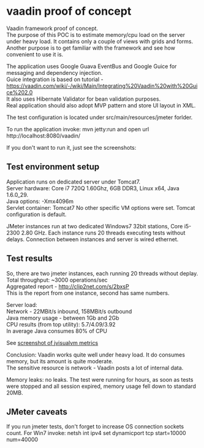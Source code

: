 vaadin proof of concept
======

Vaadin framework proof of concept.  
The purpose of this POC is to estimate memory/cpu load on the server under heavy load. It contains only a couple of views with grids and forms.  
Another purpose is to get familiar with the framework and see how convenient to use it is.
 
The application uses Google Guava EventBus and Google Guice for messaging and dependency injection.  
Guice integration is based on tutorial - https://vaadin.com/wiki/-/wiki/Main/Integrating%20Vaadin%20with%20Guice%202.0    
It also uses Hibernate Validator for bean validation purposes.  
Real application should also adopt MVP pattern and store UI layout in XML.

The test configuration is located under src/main/resources/jmeter forlder.

To run the application invoke: 
mvn jetty:run
and open url http://localhost:8080/vaadin/

If you don't want to run it, just see the screenshots:  


Test environment setup
------
Application runs on dedicated server under Tomcat7.     
Server hardware: Core i7 720Q 1.60Ghz, 6GB DDR3, Linux x64, Java 1.6.0_29.    
Java options: -Xmx4096m  
Servlet container: Tomcat7
No other specific VM options were set. Tomcat configuration is default.    

JMeter instances run at two dedicated Windows7 32bit stations, Core i5-2300 2.80 GHz.
Each instance runs 20 threads executing tests without delays.
Connection between instances and server is wired ethernet.

Test results
-----
So, there are two jmeter instances, each running 20 threads without deplay.  
Total throughput: ~3000 operations/sec  
Aggregated report - http://clip2net.com/s/2bxsP  
This is the report from one instance, second has same numbers.

Server load:  
Network - 22MBit/s inbound, 158MBit/s outbound  
Java memory usage - between 1Gb and 2Gb  
CPU results (from top utility): 5.7/4.09/3.92  
In average Java consumes 80% of CPU  

See [screenshot of jvisualvm metrics](http://krot.od.ua/visualvm.png)

Conclusion: Vaadin works quite well under heavy load. It do consumes memory, but its amount is quite moderate.  
The sensitive resource is network - Vaadin posts a lot of internal data.  

Memory leaks: no leaks. The test were running for hours, as soon as tests were stopped and all session expired, memory usage fell down to standard 20MB.

JMeter caveats
------
If you run jmeter tests, don't forget to increase OS connection sockets count. For Win7 invoke:
netsh int ipv4 set dynamicport tcp start=10000 num=40000  


